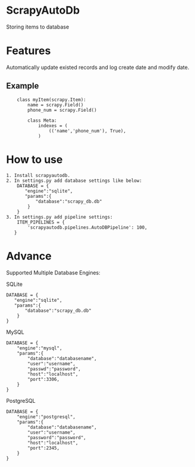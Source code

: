 ScrapyAutoDb
======

Storing items to database

Features
======
Automatically update existed records and log create date and modify date.

Example
-------
        class myItem(scrapy.Item):
            name = scrapy.Field()
            phone_num = scrapy.Field()

            class Meta:
                indexes = (
                    (('name','phone_num'), True),
                )
How to use
======
	1. Install scrapyautodb.
	2. In settings.py add database settings like below:
        DATABASE = {
           "engine":"sqlite",
           "params":{
               "database":"scrapy_db.db"
            }
        }
	3. In settings.py add pipeline settings:
	    ITEM_PIPELINES = {
	    	'scrapyautodb.pipelines.AutoDBPipeline': 100,
       }

Advance
=======
Supported Multiple Database Engines:

SQLite

    DATABASE = {
       "engine":"sqlite",
       "params":{
           "database":"scrapy_db.db"
        }
    }

MySQL

    DATABASE = {
        "engine":"mysql",
        "params":{
            "database":"databasename",
            "user":"username",
            "passwd":"password",
            "host":"localhost",
            "port":3306,
        }
    }

PostgreSQL

    DATABASE = {
        "engine":"postgresql",
        "params":{
            "database":"databasename",
            "user":"username",
            "password":"password",
            "host":"localhost",
            "port":2345,
        }
    }